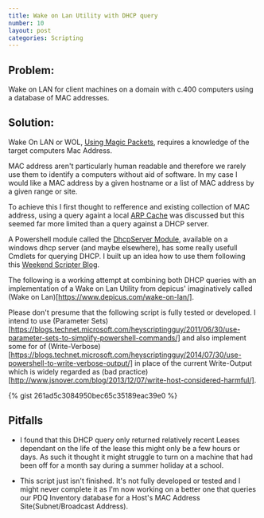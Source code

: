 ```yaml
---
title: Wake on Lan Utility with DHCP query
number: 10
layout: post
categories: Scripting
---
```


## Problem:
Wake on LAN for client machines on a domain with c.400 computers using a database of MAC addresses.

## Solution:
Wake On LAN or WOL, [Using Magic Packets](https://en.wikipedia.org/wiki/Wake-on-LAN#Magic_packet), requires a knowledge of the target computers Mac Address.

MAC address aren't particularly human readable and therefore we rarely use them to identify a computers without aid of software.  In my case I would like a MAC address by a given hostname or a list of MAC address by a given range or site.

To achieve this I first thought to refference and existing collection of MAC address, using a query againt a local [ARP Cache](https://en.wikipedia.org/wiki/Address_Resolution_Protocol#Example) was discussed but this seemed far more limited than a query against a DHCP server.

A Powershell module called the [DhcpServer Module](https://technet.microsoft.com/itpro/powershell/windows/dhcp-server/index), available on a windows dhcp server (and maybe elsewhere), has some really usefull Cmdlets for querying DHCP.  I built up an idea how to use them following this [Weekend Scripter Blog](https://blogs.technet.microsoft.com/heyscriptingguy/2013/01/13/weekend-scripter-parsing-the-dhcp-database-no-way/).

The following is a working attempt at combining both DHCP queries with an implementation of a Wake on Lan Utility from depicus' imaginatively called (Wake on Lan)[https://www.depicus.com/wake-on-lan/].

Please don't presume that the following script is fully tested or developed.  I intend to use (Parameter Sets)[https://blogs.technet.microsoft.com/heyscriptingguy/2011/06/30/use-parameter-sets-to-simplify-powershell-commands/] and also implement some for of (Write-Verbose)[https://blogs.technet.microsoft.com/heyscriptingguy/2014/07/30/use-powershell-to-write-verbose-output/] in place of the current Write-Output which is widely regarded as (bad practice)[http://www.jsnover.com/blog/2013/12/07/write-host-considered-harmful/].

{% gist 261ad5c3084950bec65c35189eac39e0 %}

## Pitfalls

  - I found that this DHCP query only returned relatively recent Leases dependant on the life of the lease this might only be a few hours or days.  As such it thought it might struggle to turn on a machine that had been off for a month say during a summer holiday at a school.
  
  - This script just isn't finished.  It's not fully developed or tested and I might never complete it as I'm now working on a better one that queries our PDQ Inventory database for a Host's MAC Address Site(Subnet/Broadcast Address).
